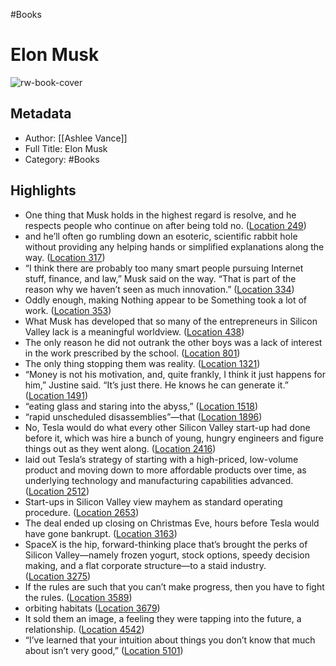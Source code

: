 #Books 


# Elon Musk
![rw-book-cover](https://images-na.ssl-images-amazon.com/images/I/51tw6UjHpDL._SL200_.jpg)

## Metadata
- Author: [[Ashlee Vance]]
- Full Title: Elon Musk
- Category: #Books

## Highlights
- One thing that Musk holds in the highest regard is resolve, and he respects people who continue on after being told no. ([Location 249](https://readwise.io/to_kindle?action=open&asin=B00KVI76ZS&location=249))
- and he’ll often go rumbling down an esoteric, scientific rabbit hole without providing any helping hands or simplified explanations along the way. ([Location 317](https://readwise.io/to_kindle?action=open&asin=B00KVI76ZS&location=317))
- “I think there are probably too many smart people pursuing Internet stuff, finance, and law,” Musk said on the way. “That is part of the reason why we haven’t seen as much innovation.” ([Location 334](https://readwise.io/to_kindle?action=open&asin=B00KVI76ZS&location=334))
- Oddly enough, making Nothing appear to be Something took a lot of work. ([Location 353](https://readwise.io/to_kindle?action=open&asin=B00KVI76ZS&location=353))
- What Musk has developed that so many of the entrepreneurs in Silicon Valley lack is a meaningful worldview. ([Location 438](https://readwise.io/to_kindle?action=open&asin=B00KVI76ZS&location=438))
- The only reason he did not outrank the other boys was a lack of interest in the work prescribed by the school. ([Location 801](https://readwise.io/to_kindle?action=open&asin=B00KVI76ZS&location=801))
- The only thing stopping them was reality. ([Location 1321](https://readwise.io/to_kindle?action=open&asin=B00KVI76ZS&location=1321))
- “Money is not his motivation, and, quite frankly, I think it just happens for him,” Justine said. “It’s just there. He knows he can generate it.” ([Location 1491](https://readwise.io/to_kindle?action=open&asin=B00KVI76ZS&location=1491))
- “eating glass and staring into the abyss,” ([Location 1518](https://readwise.io/to_kindle?action=open&asin=B00KVI76ZS&location=1518))
- “rapid unscheduled disassemblies”—that ([Location 1896](https://readwise.io/to_kindle?action=open&asin=B00KVI76ZS&location=1896))
- No, Tesla would do what every other Silicon Valley start-up had done before it, which was hire a bunch of young, hungry engineers and figure things out as they went along. ([Location 2416](https://readwise.io/to_kindle?action=open&asin=B00KVI76ZS&location=2416))
- laid out Tesla’s strategy of starting with a high-priced, low-volume product and moving down to more affordable products over time, as underlying technology and manufacturing capabilities advanced. ([Location 2512](https://readwise.io/to_kindle?action=open&asin=B00KVI76ZS&location=2512))
- Start-ups in Silicon Valley view mayhem as standard operating procedure. ([Location 2653](https://readwise.io/to_kindle?action=open&asin=B00KVI76ZS&location=2653))
- The deal ended up closing on Christmas Eve, hours before Tesla would have gone bankrupt. ([Location 3163](https://readwise.io/to_kindle?action=open&asin=B00KVI76ZS&location=3163))
- SpaceX is the hip, forward-thinking place that’s brought the perks of Silicon Valley—namely frozen yogurt, stock options, speedy decision making, and a flat corporate structure—to a staid industry. ([Location 3275](https://readwise.io/to_kindle?action=open&asin=B00KVI76ZS&location=3275))
- If the rules are such that you can’t make progress, then you have to fight the rules. ([Location 3589](https://readwise.io/to_kindle?action=open&asin=B00KVI76ZS&location=3589))
- orbiting habitats ([Location 3679](https://readwise.io/to_kindle?action=open&asin=B00KVI76ZS&location=3679))
- It sold them an image, a feeling they were tapping into the future, a relationship. ([Location 4542](https://readwise.io/to_kindle?action=open&asin=B00KVI76ZS&location=4542))
- “I’ve learned that your intuition about things you don’t know that much about isn’t very good,” ([Location 5101](https://readwise.io/to_kindle?action=open&asin=B00KVI76ZS&location=5101))
